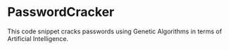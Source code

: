 # PasswordCracker
This code snippet cracks passwords using Genetic Algorithms in terms of Artificial Intelligence.
